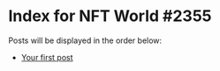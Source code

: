# Index for NFT World #2355
Posts will be displayed in the order below:

- [Your first post](./001-first.md)

